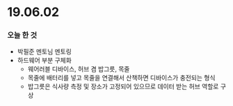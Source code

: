 # 19.06.02



### 오늘 한 것

- 박필준 멘토님 멘토링
- 하드웨어 부분 구체화
  - 웨어러블 디바이스, 허브 겸 밥그릇, 목줄
  - 목줄에 배터리를 넣고 목줄을 연결해서 산책하면 디바이스가 충전되는 형식
  - 밥그릇은 식사량 측정 및 장소가 고정되어 있으므로 데이터 받는 허브 역할로 구상